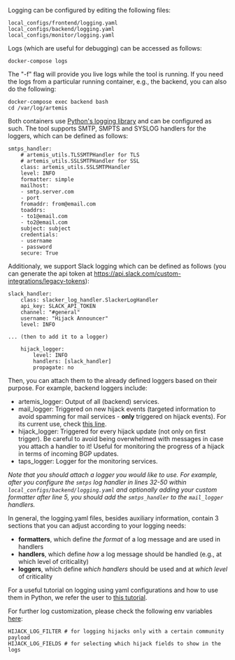 Logging can be configured by editing the following files:
```
local_configs/frontend/logging.yaml
local_configs/backend/logging.yaml
local_configs/monitor/logging.yaml
```
Logs (which are useful for debugging) can be accessed as follows:
```
docker-compose logs
```
The "-f" flag will provide you live logs while the tool is running.
If you need the logs from a particular running container, e.g., the backend, you can also do the following:
```
docker-compose exec backend bash
cd /var/log/artemis
```
Both containers use [Python's logging library](https://docs.python.org/3/library/logging.html) and can be configured as such. The tool supports SMTP, SMPTS and SYSLOG handlers for the loggers, which can be defined as follows:
```
smtps_handler:
    # artemis_utils.TLSSMTPHandler for TLS
    # artemis_utils.SSLSMTPHandler for SSL
    class: artemis_utils.SSLSMTPHandler
    level: INFO
    formatter: simple
    mailhost:
    - smtp.server.com
    - port
    fromaddr: from@email.com
    toaddrs:
    - to1@email.com
    - to2@email.com
    subject: subject
    credentials:
    - username
    - password
    secure: True
```
Additionaly, we support Slack logging which can be defined as follows (you can generate the api token at https://api.slack.com/custom-integrations/legacy-tokens):
```
slack_handler:
    class: slacker_log_handler.SlackerLogHandler
    api_key: SLACK_API_TOKEN
    channel: "#general"
    username: "Hijack Announcer"
    level: INFO

... (then to add it to a logger)

    hijack_logger:
        level: INFO
        handlers: [slack_handler]
        propagate: no
```
Then, you can attach them to the already defined loggers based on their purpose. For example, backend loggers include:

* artemis_logger: Output of all (backend) services.
* mail_logger: Triggered on new hijack events (targeted information to avoid spamming for mail services - **only** triggered on hijack events). For its current use, check [this line](https://github.com/FORTH-ICS-INSPIRE/artemis/blob/master/backend-services/detection/core/detection.py#L1043).
* hijack_logger: Triggered for every hijack update (not only on first trigger). Be careful to avoid being overwhelmed with messages in case you attach a handler to it! Useful for monitoring the progress of a hijack in terms of incoming BGP updates.
* taps_logger: Logger for the monitoring services.

*Note that you should attach a logger you would like to use.
For example, after you configure the `smtps` log handler in lines 32-50
within `local_configs/backend/logging.yaml` and optionally adding your custom
formatter after line 5, you should add the `smtps_handler` to the `mail_logger` handlers.*

In general, the logging.yaml files, besides auxiliary information, contain 3 sections that you can adjust according to your logging needs:

* **formatters**, which define *the format* of a log message and are used in handlers
* **handlers**, which define *how* a log message should be handled (e.g., at which level of criticality)
* **loggers**, which define *which handlers* should be used and at *which level* of criticality

For a useful tutorial on logging using yaml configurations and how to use them in Python, we refer the user to [this tutorial](https://fangpenlin.com/posts/2012/08/26/good-logging-practice-in-python/).

For further log customization, please check the following env variables [here](https://bgpartemis.readthedocs.io/en/latest/envvars/):
```
HIJACK_LOG_FILTER # for logging hijacks only with a certain community payload
HIJACK_LOG_FIELDS # for selecting which hijack fields to show in the logs
```
